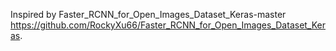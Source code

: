 ﻿Inspired by Faster_RCNN_for_Open_Images_Dataset_Keras-master https://github.com/RockyXu66/Faster_RCNN_for_Open_Images_Dataset_Keras.